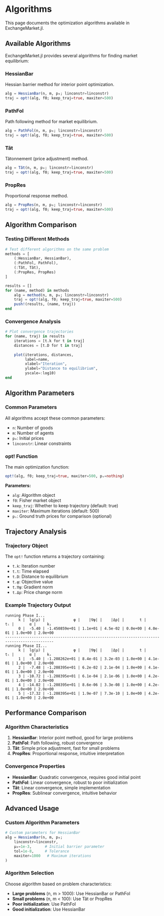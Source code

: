 # Algorithms

This page documents the optimization algorithms available in ExchangeMarket.jl.

## Available Algorithms

ExchangeMarket.jl provides several algorithms for finding market equilibrium:

### HessianBar

Hessian barrier method for interior point optimization.

```julia
alg = HessianBar(n, m, p₀; linconstr=linconstr)
traj = opt!(alg, f0; keep_traj=true, maxiter=500)
```

### PathFol

Path following method for market equilibrium.

```julia
alg = PathFol(n, m, p₀; linconstr=linconstr)
traj = opt!(alg, f0; keep_traj=true, maxiter=500)
```

### Tât

Tâtonnement (price adjustment) method.

```julia
alg = Tât(n, m, p₀; linconstr=linconstr)
traj = opt!(alg, f0; keep_traj=true, maxiter=500)
```

### PropRes

Proportional response method.

```julia
alg = PropRes(n, m, p₀; linconstr=linconstr)
traj = opt!(alg, f0; keep_traj=true, maxiter=500)
```

## Algorithm Comparison

### Testing Different Methods

```julia
# Test different algorithms on the same problem
methods = [
    (:HessianBar, HessianBar),
    (:PathFol, PathFol),
    (:Tât, Tât),
    (:PropRes, PropRes)
]

results = []
for (name, method) in methods
    alg = method(n, m, p₀; linconstr=linconstr)
    traj = opt!(alg, f0; keep_traj=true, maxiter=500)
    push!(results, (name, traj))
end
```

### Convergence Analysis

```julia
# Plot convergence trajectories
for (name, traj) in results
    iterations = [t.k for t in traj]
    distances = [t.D for t in traj]
    
    plot(iterations, distances, 
         label=name, 
         xlabel="Iteration", 
         ylabel="Distance to equilibrium",
         yscale=:log10)
end
```

## Algorithm Parameters

### Common Parameters

All algorithms accept these common parameters:

- `n`: Number of goods
- `m`: Number of agents
- `p₀`: Initial prices
- `linconstr`: Linear constraints

### opt! Function

The main optimization function:

```julia
opt!(alg, f0; keep_traj=true, maxiter=500, pₛ=nothing)
```

**Parameters:**
- `alg`: Algorithm object
- `f0`: Fisher market object
- `keep_traj`: Whether to keep trajectory (default: true)
- `maxiter`: Maximum iterations (default: 500)
- `pₛ`: Ground truth prices for comparison (optional)

## Trajectory Analysis

### Trajectory Object

The `opt!` function returns a trajectory containing:

- `t.k`: Iteration number
- `t.t`: Time elapsed
- `t.D`: Distance to equilibrium
- `t.φ`: Objective value
- `t.∇φ`: Gradient norm
- `t.Δp`: Price change norm

### Example Trajectory Output

```
running Phase I...
      k |  lg(μ) |             φ |    |∇φ| |    |Δp| |       t |      tₗ |       α |     kᵢ 
      0 |  -5.40 | -1.450859e+01 | 1.1e+01 | 4.5e-02 | 0.0e+00 | 4.0e-01 | 1.0e+00 | 2.0e+00 
--------------------------------------------------------------------------------------------
running Phase II...
      k |  lg(μ) |             φ |    |∇φ| |    |Δp| |       t |      tₗ |       α |     kᵢ 
      1 |  -5.40 | -1.208262e+01 | 8.4e-01 | 3.2e-03 | 1.0e+00 | 4.1e-01 | 1.0e+00 | 2.0e+00 
      2 |  -7.48 | -1.208395e+01 | 6.2e-02 | 2.1e-04 | 1.0e+00 | 4.1e-01 | 1.0e+00 | 2.0e+00 
      3 | -10.72 | -1.208395e+01 | 6.1e-04 | 2.1e-06 | 1.0e+00 | 4.2e-01 | 1.0e+00 | 2.0e+00 
      4 | -14.02 | -1.208395e+01 | 8.6e-06 | 3.3e-08 | 1.0e+00 | 4.2e-01 | 1.0e+00 | 2.0e+00 
      5 | -17.32 | -1.208395e+01 | 1.9e-07 | 7.3e-10 | 1.0e+00 | 4.2e-01 | 1.0e+00 | 2.0e+00 
```

## Performance Comparison

### Algorithm Characteristics

1. **HessianBar**: Interior point method, good for large problems
2. **PathFol**: Path following, robust convergence
3. **Tât**: Simple price adjustment, fast for small problems
4. **PropRes**: Proportional response, intuitive interpretation

### Convergence Properties

- **HessianBar**: Quadratic convergence, requires good initial point
- **PathFol**: Linear convergence, robust to poor initialization
- **Tât**: Linear convergence, simple implementation
- **PropRes**: Sublinear convergence, intuitive behavior

## Advanced Usage

### Custom Algorithm Parameters

```julia
# Custom parameters for HessianBar
alg = HessianBar(n, m, p₀; 
    linconstr=linconstr,
    μ₀=1e-3,      # Initial barrier parameter
    tol=1e-8,     # Tolerance
    maxiter=1000   # Maximum iterations
)
```

### Algorithm Selection

Choose algorithm based on problem characteristics:

- **Large problems** (n, m > 1000): Use HessianBar or PathFol
- **Small problems** (n, m < 100): Use Tât or PropRes
- **Poor initialization**: Use PathFol
- **Good initialization**: Use HessianBar 